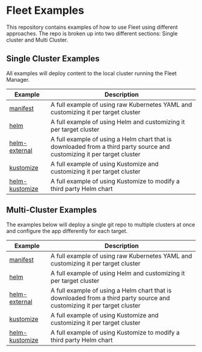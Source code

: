 # Fleet Examples

This repository contains examples of how to use Fleet using different approaches.
The repo is broken up into two different sections: Single cluster and Multi Cluster.

## Single Cluster Examples

All examples will deploy content to the local cluster running the Fleet Manager.

| Example | Description |
|-------------|-------------|
| [manifest](single-cluster/manifest/) | A full example of using raw Kubernetes YAML and customizing it per target cluster |
| [helm](single-cluster/helm/) | A full example of using Helm and customizing it per target cluster |
| [helm-external](single-cluster/helm-external/) | A full example of using a Helm chart that is downloaded from a third party source and customizing it per target cluster |
| [kustomize](single-cluster/kustomize/) | A full example of using Kustomize and customizing it per target cluster |
| [helm-kustomize](single-cluster/helm-kustomize/) | A full example of using Kustomize to modify a third party Helm chart |

## Multi-Cluster Examples

The examples below will deploy a single git repo to multiple clusters at once
and configure the app differently for each target.

| Example | Description |
|-------------|-------------|
| [manifest](multi-cluster/manifest/) | A full example of using raw Kubernetes YAML and customizing it per target cluster |
| [helm](multi-cluster/helm/) | A full example of using Helm and customizing it per target cluster |
| [helm-external](multi-cluster/helm-external/) | A full example of using a Helm chart that is downloaded from a third party source and customizing it per target cluster |
| [kustomize](multi-cluster/kustomize/) | A full example of using Kustomize and customizing it per target cluster |
| [helm-kustomize](multi-cluster/helm-kustomize/) | A full example of using Kustomize to modify a third party Helm chart |